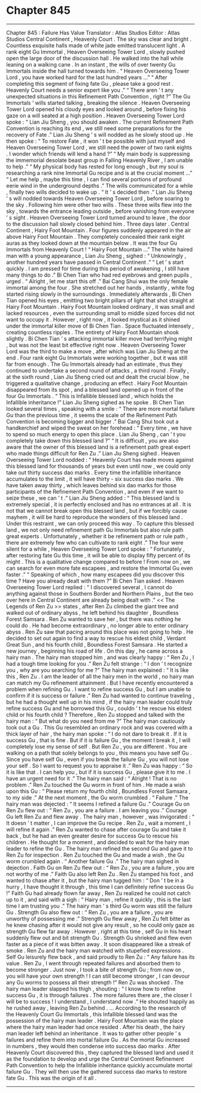 
# Chapter 845


---

Chapter 845 : Failure Has Value
Translator :
Atlas Studios
Editor :
Atlas Studios
Central Continent , Heavenly Court .
The sky was clear and bright . Countless exquisite halls made of white jade emitted translucent light .
A rank eight Gu Immortal , Heaven Overseeing Tower Lord , slowly pushed open the large door of the discussion hall .
He walked into the hall while leaning on a walking cane .
In an instant , the wills of over twenty Gu Immortals inside the hall turned towards him .
“ Heaven Overseeing Tower Lord , you have worked hard for the last hundred years …”
“ After completing this segment of fixing fate Gu , please take a good rest . Heavenly Court needs a senior expert like you .”
“ There aren ’ t any unexpected situations in this Refinement Path Convention , right ?”
The Gu Immortals ’ wills started talking , breaking the silence .
Heaven Overseeing Tower Lord opened his cloudy eyes and looked around , before fixing his gaze on a will seated at a high position .
Heaven Overseeing Tower Lord spoke : “ Lian Jiu Sheng , you should awaken . The current Refinement Path Convention is reaching its end , we still need some preparations for the recovery of Fate .”
Lian Jiu Sheng ’ s will nodded as he slowly stood up .
He then spoke : “ To restore Fate , it won ’ t be possible with just myself and Heaven Overseeing Tower Lord , we still need the power of two rank eights . I wonder which friends will lend a hand ?”
“ My main body is suppressing the immemorial desolate beast group in Falling Heavenly River , I am unable to help .”
“ My physical body has rested for long enough , but my soul is researching a rank nine Immortal Gu recipe and is at the crucial moment …”
“ Let me help , maybe this time , I can find several portions of profound eerie wind in the underground depths .”
The wills communicated for a while , finally two wills decided to wake up .
“ It ’ s decided then .” Lian Jiu Sheng ’ s will nodded towards Heaven Overseeing Tower Lord , before soaring to the sky .
Following him were other two wills .
These three wills flew into the sky , towards the entrance leading outside , before vanishing from everyone ’ s sight .
Heaven Overseeing Tower Lord turned around to leave , the door to the discussion hall slowly closed behind him .
Three days later .
Central Continent , Hairy Foot Mountain .
Four figures suddenly appeared in the air above Hairy Foot Mountain .
They completely concealed their rank eight auras as they looked down at the mountain below .
It was the four Gu Immortals from Heavenly Court !
“ Hairy Foot Mountain …” The white haired man with a young appearance , Lian Jiu Sheng , sighed : “ Unknowingly , another hundred years have passed in Central Continent .”
“ Let ’ s start quickly . I am pressed for time during this period of awakening , I still have many things to do .” Bi Chen Tian who had red eyebrows and green pupils , urged .
“ Alright , let me start this off .” Bai Cang Shui was the only female immortal among the four . She stretched out her hands , instantly , white fog started rising slowly in the surroundings .
Immediately afterwards , Bi Chen Tian opened his eyes , emitting two bright pillars of light that shot straight at Hairy Foot Mountain .
Hairy Foot Mountain looked ordinary , it was small and lacked resources , even the surrounding small to middle sized forces did not want to occupy it . However , right now , it looked mystical as it shined under the immortal killer move of Bi Chen Tian .
Space fluctuated intensely , creating countless ripples .
The entirety of Hairy Foot Mountain shook slightly .
Bi Chen Tian ’ s attacking immortal killer move had terrifying might , but was not the least bit effective right now .
Heaven Overseeing Tower Lord was the third to make a move , after which was Lian Jiu Sheng at the end .
Four rank eight Gu Immortals were working together , but it was still far from enough . The Gu Immortals already had an estimate , thus they continued to undertake a second round of attacks , a third round .
Finally , at the sixth round , Lian Jiu Sheng cried out and dealt the crucial blow , he triggered a qualitative change , producing an effect .
Hairy Foot Mountain disappeared from its spot , and a blessed land opened up in front of the four Gu Immortals .
“ This is Infallible blessed land , which holds the Infallible inheritance !” Lian Jiu Sheng sighed as he spoke .
Bi Chen Tian looked several times , speaking with a smile : “ There are more mortal failure Gu than the previous time , it seems the scale of the Refinement Path Convention is becoming bigger and bigger .”
Bai Cang Shui took out a handkerchief and wiped the sweat on her forehead : “ Every time , we have to spend so much energy to open this place . Lian Jiu Sheng , can ’ t you completely take down this blessed land ?”
“ It is difficult , you are also aware that the owner of this blessed land is a refinement path great expert who made things difficult for Ren Zu .” Lian Jiu Sheng sighed .
Heaven Overseeing Tower Lord nodded : “ Heavenly Court has made moves against this blessed land for thousands of years but even until now , we could only take out thirty success dao marks . Every time the infallible inheritance accumulates to the limit , it will have thirty - six success dao marks . We have taken away thirty , which leaves behind six dao marks for those participants of the Refinement Path Convention , and even if we want to seize these , we can ’ t .”
Lian Jiu Sheng added : “ This blessed land is extremely special , it is perfectly enclosed and has no entrances at all . It is not that we cannot break open this blessed land , but if we forcibly cause mayhem , it will be hard to reproduce the wonders of this blessed land . Under this restraint , we can only proceed this way . To capture this blessed land , we not only need refinement path Gu Immortals but also rule path great experts . Unfortunately , whether it be refinement path or rule path , there are extremely few who can cultivate to rank eight .”
The four were silent for a while , Heaven Overseeing Tower Lord spoke : “ Fortunately , after restoring fate Gu this time , it will be able to display fifty percent of its might . This is a qualitative change compared to before ! From now on , we can search for even more fate escapees , and restore the Immortal Gu even faster .”
“ Speaking of which , how many escapees did you discover this time ? Have you already dealt with them ?” Bi Chen Tian asked .
Heaven Overseeing Tower Lord replied : “ I discovered several , I cannot do anything against those in Southern Border and Northern Plains , but the two over here in Central Continent are already being dealt with .”
<< The Legends of Ren Zu >> states , after Ren Zu climbed the giant tree and walked out of ordinary abyss , he left behind his daughter , Boundless Forest Samsara .
Ren Zu wanted to save her , but there was nothing he could do .
He had become extraordinary , no longer able to enter ordinary abyss .
Ren Zu saw that pacing around this place was not going to help . He decided to set out again to find a way to rescue his eldest child , Verdant Great Sun , and his fourth child , Boundless Forest Samsara .
He started a new journey , beginning his road of life .
On this day , he came across a hairy man .
The hairy man stopped him , and was clearly happy : “ Ren Zu , I had a tough time looking for you .”
Ren Zu felt strange : “ I don ’ t recognize you , why are you searching for me ?”
The hairy man explained : “ It is like this , Ren Zu . I am the leader of all the hairy men in the world , no hairy man can match my Gu refinement attainment . But I have recently encountered a problem when refining Gu . I want to refine success Gu , but I am unable to confirm if it is success or failure .”
Ren Zu had wanted to continue traveling , but he had a thought well up in his mind , if the hairy man leader could truly refine success Gu and he borrowed this Gu , couldn ’ t he rescue his eldest child or his fourth child ?
Therefore , Ren Zu stopped and talked with the hairy man : “ But what do you need from me ?”
The hairy man cautiously took out a Gu .
This Gu resembled an ordinary rock and was covered with a thick layer of hair , the hairy man spoke : “ I do not dare to break it . If it is success Gu , that is fine . But if it is failure Gu , the moment I break it , I will completely lose my sense of self . But Ren Zu , you are different . You are walking on a path that solely belongs to you , this means you have self Gu . Since you have self Gu , even if you break the failure Gu , you will not lose your self . So I want to request you to appraise it .”
Ren Zu was happy : “ So it is like that . I can help you , but if it is success Gu , please give it to me . I have an urgent need for it .”
The hairy man said : “ Alright ! That is no problem .”
Ren Zu touched the Gu worm in front of him . He made a wish upon this Gu : “ Please return my fourth child , Boundless Forest Samsara , to my side .”
At the next moment , the Gu worm crumbled .
“ Failure .” The hairy man was dejected : “ It seems I refined a failure Gu .”
Courage Gu on Ren Zu flew out : “ Ren Zu , you are a failure . I am leaving you .”
Courage Gu left Ren Zu and flew away .
The hairy man , however , was invigorated : “ It doesn ’ t matter , I can improve the Gu recipe . Ren Zu , wait a moment , I will refine it again .”
Ren Zu wanted to chase after courage Gu and take it back , but he had an even greater desire for success Gu to rescue his children .
He thought for a moment , and decided to wait for the hairy man leader to refine the Gu .
The hairy man refined the second Gu and gave it to Ren Zu for inspection .
Ren Zu touched the Gu and made a wish , the Gu worm crumbled again .
“ Another failure Gu .” The hairy man sighed in dejection .
Faith Gu on Ren Zu flew out : “ Ren Zu , you are a failure , you are not worthy of me .”
Faith Gu also left Ren Zu .
Ren Zu stamped his foot , and wanted to chase after it , but the hairy man tugged him : “ Don ’ t be in a hurry , I have thought it through , this time I can definitely refine success Gu !”
Faith Gu had already flown far away , Ren Zu realized he could not catch up to it , and said with a sigh : “ Hairy man , refine it quickly , this is the last time I am trusting you .”
The hairy man ’ s third Gu worm was still the failure Gu .
Strength Gu also flew out : “ Ren Zu , you are a failure , you are unworthy of possessing me .”
Strength Gu flew away , Ren Zu felt bitter as he knew chasing after it would not give any result , so he could only gaze as strength Gu flew far away .
However , right at this time , self Gu in his heart suddenly flew out and bit strength Gu .
Strength Gu shrieked and flew even faster as a piece of it was bitten away . It soon disappeared like a streak of smoke .
Ren Zu and the hairy man watched with stupefied expressions .
Self Gu leisurely flew back , and said proudly to Ren Zu : “ Any failure has its value . Ren Zu , I went through repeated failures and absorbed them to become stronger . Just now , I took a bite of strength Gu ; from now on , you will have your own strength ! I can still become stronger , I can devour any Gu worms to possess all their strength !”
Ren Zu was shocked .
The hairy man leader slapped his thigh , shouting : “ I know how to refine success Gu , it is through failures . The more failures there are , the closer I will be to success ! I understand , I understand now .”
He shouted happily as he rushed away , leaving Ren Zu behind .
…
According to the research of the Heavenly Court Gu Immortals , this Infallible blessed land was the possession of the hairy man leader . Hairy Foot Mountain was the place where the hairy man leader had once resided .
After his death , the hairy man leader left behind an inheritance .
It was to gather other people ’ s failures and refine them into mortal failure Gu . As the mortal Gu increased in numbers , they would then condense into success dao marks .
After Heavenly Court discovered this , they captured the blessed land and used it as the foundation to develop and urge the Central Continent Refinement Path Convention to help the Infallible inheritance quickly accumulate mortal failure Gu . They will then use the gathered success dao marks to restore fate Gu .
This was the origin of it all .

---

